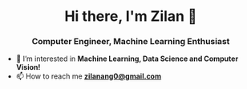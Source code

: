 <h1 align="center">Hi there, I'm Zilan 👋</h1>
<h3 align="center">Computer Engineer, Machine Learning Enthusiast</h3>

- 🌱 I’m interested in **Machine Learning, Data Science and Computer Vision!**
- 📫 How to reach me **zilanang0@gmail.com**

